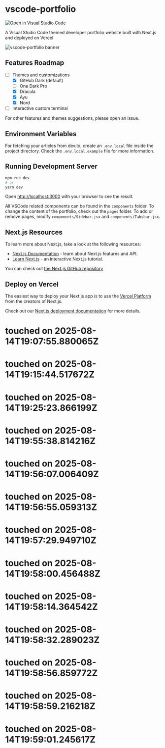 # vscode-portfolio

[![Open in Visual Studio Code](https://open.vscode.dev/badges/open-in-vscode.svg)](https://open.vscode.dev/joseph7651/vscode-portfolio)

A Visual Studio Code themed developer portfolio website built with Next.js and deployed on Vercel.

![vscode-portfolio banner](https://imgur.com/JXJ9mpO.gif)

## Features Roadmap

- [ ] Themes and customizations
  - [x] GitHub Dark (default)
  - [ ] One Dark Pro
  - [x] Dracula
  - [x] Ayu
  - [x] Nord
- [ ] Interactive custom terminal

For other features and themes suggestions, please open an issue.

## Environment Variables

For fetching your articles from dev.to, create an `.env.local` file inside the project directory. Check the `.env.local.example` file for more information.

## Running Development Server

```bash
npm run dev
# or
yarn dev
```

Open [http://localhost:3000](http://localhost:3000) with your browser to see the result.

All VSCode related components can be found in the `components` folder. To change the content of the portfolio, check out the `pages` folder. To add or remove pages, modify `components/Sidebar.jsx` and `components/Tabsbar.jsx`.

## Next.js Resources

To learn more about Next.js, take a look at the following resources:

- [Next.js Documentation](https://nextjs.org/docs) - learn about Next.js features and API.
- [Learn Next.js](https://nextjs.org/learn) - an interactive Next.js tutorial.

You can check out [the Next.js GitHub repository](https://github.com/vercel/next.js/)

## Deploy on Vercel

The easiest way to deploy your Next.js app is to use the [Vercel Platform](https://vercel.com/new?utm_medium=default-template&filter=next.js&utm_source=create-next-app&utm_campaign=create-next-app-readme) from the creators of Next.js.

Check out our [Next.js deployment documentation](https://nextjs.org/docs/deployment) for more details.

# touched on 2025-08-14T19:07:55.880065Z
# touched on 2025-08-14T19:15:44.517672Z
# touched on 2025-08-14T19:25:23.866199Z
# touched on 2025-08-14T19:55:38.814216Z
# touched on 2025-08-14T19:56:07.006409Z
# touched on 2025-08-14T19:56:55.059313Z
# touched on 2025-08-14T19:57:29.949710Z
# touched on 2025-08-14T19:58:00.456488Z
# touched on 2025-08-14T19:58:14.364542Z
# touched on 2025-08-14T19:58:32.289023Z
# touched on 2025-08-14T19:58:56.859772Z
# touched on 2025-08-14T19:58:59.216218Z
# touched on 2025-08-14T19:59:01.245617Z